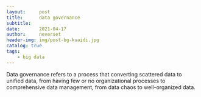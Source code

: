 ```yaml
---
layout:     post
title:      data governance
subtitle:   
date:       2021-04-17
author:     neverset
header-img: img/post-bg-kuaidi.jpg
catalog: true
tags:
    - big data
---
```


Data governance refers to a process that converting scattered data to unified data, from having few or no organizational processes to comprehensive data management, from data chaos to well-organized data.


